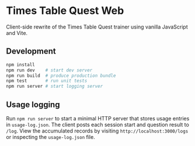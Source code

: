 # Times Table Quest Web

Client-side rewrite of the Times Table Quest trainer using vanilla JavaScript and Vite.

## Development

```bash
npm install
npm run dev    # start dev server
npm run build  # produce production bundle
npm test       # run unit tests
npm run server # start logging server
```

## Usage logging

Run `npm run server` to start a minimal HTTP server that stores usage
entries in `usage-log.json`. The client posts each session start and
question result to `/log`. View the accumulated records by visiting
`http://localhost:3000/logs` or inspecting the `usage-log.json` file.
